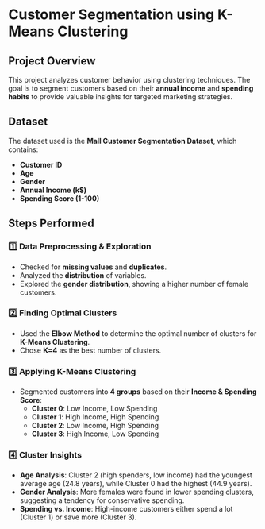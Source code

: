 # **Customer Segmentation using K-Means Clustering**  

## **Project Overview**  
This project analyzes customer behavior using clustering techniques. The goal is to segment customers based on their **annual income** and **spending habits** to provide valuable insights for targeted marketing strategies.  

## **Dataset**  
The dataset used is the **Mall Customer Segmentation Dataset**, which contains:  
- **Customer ID**  
- **Age**  
- **Gender**  
- **Annual Income (k$)**  
- **Spending Score (1-100)**  

## **Steps Performed**  

### **1️⃣ Data Preprocessing & Exploration**  
- Checked for **missing values** and **duplicates**.  
- Analyzed the **distribution** of variables.  
- Explored the **gender distribution**, showing a higher number of female customers.  

### **2️⃣ Finding Optimal Clusters**  
- Used the **Elbow Method** to determine the optimal number of clusters for **K-Means Clustering**.  
- Chose **K=4** as the best number of clusters.  

### **3️⃣ Applying K-Means Clustering**  
- Segmented customers into **4 groups** based on their **Income & Spending Score**:  
  - **Cluster 0**: Low Income, Low Spending  
  - **Cluster 1**: High Income, High Spending  
  - **Cluster 2**: Low Income, High Spending  
  - **Cluster 3**: High Income, Low Spending 

### **4️⃣ Cluster Insights**  
- **Age Analysis**: Cluster 2 (high spenders, low income) had the youngest average age (24.8 years), while Cluster 0 had the highest (44.9 years).  
- **Gender Analysis**: More females were found in lower spending clusters, suggesting a tendency for conservative spending.  
- **Spending vs. Income**: High-income customers either spend a lot (Cluster 1) or save more (Cluster 3).  
 

